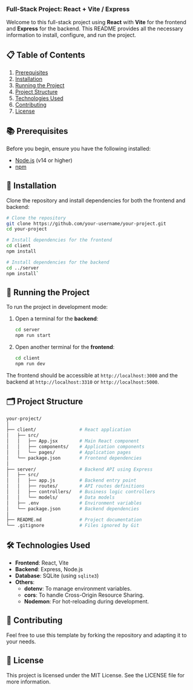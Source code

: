 
### Full-Stack Project: React + Vite / Express

Welcome to this full-stack project using **React** with **Vite** for the frontend and **Express** for the backend. This README provides all the necessary information to install, configure, and run the project.


## 📋 Table of Contents

1.  [Prerequisites](#prerequisites)
2.  [Installation](#installation)
3.  [Running the Project](#running-the-project)
4.  [Project Structure](#project-structure)
5.  [Technologies Used](#technologies-used)
6.  [Contributing](#contributing)
7.  [License](#license)



## 📚 Prerequisites

Before you begin, ensure you have the following installed:

-   [Node.js](https://nodejs.org/) (v14 or higher)
-   [npm](https://www.npmjs.com/)



## 🚀 Installation

Clone the repository and install dependencies for both the frontend and backend:

```bash
# Clone the repository
git clone https://github.com/your-username/your-project.git
cd your-project

# Install dependencies for the frontend
cd client
npm install

# Install dependencies for the backend
cd ../server
npm install` 
```


## 🏃 Running the Project

To run the project in development mode:

1.  Open a terminal for the **backend**:
    
    ```bash    
    cd server
    npm run start
    ``` 
    
2.  Open another terminal for the **frontend**:
    ```bash
    cd client
    npm run dev
    ```
    

The frontend should be accessible at `http://localhost:3000` and the backend at `http://localhost:3310` or `http://localhost:5000`. 


## 🗂 Project Structure

```bash
your-project/
│
├── client/                # React application
│   ├── src/
│   │   ├── App.jsx        # Main React component
│   │   ├── components/    # Application components
│   │   └── pages/         # Application pages
│   └── package.json       # Frontend dependencies
│
├── server/                # Backend API using Express
│   ├── src/
│   │   ├── app.js         # Backend entry point
│   │   ├── routes/        # API routes definitions
│   │   ├── controllers/   # Business logic controllers
│   │   └── models/        # Data models
│   ├── .env               # Environment variables
│   └── package.json       # Backend dependencies
│
├── README.md              # Project documentation
└── .gitignore             # Files ignored by Git
```


## 🛠️ Technologies Used

-   **Frontend**: React, Vite
-   **Backend**: Express, Node.js
-   **Database**: SQLite (using `sqlite3`)
-   **Others**:
    -   **dotenv**: To manage environment variables.
    -   **cors**: To handle Cross-Origin Resource Sharing.
    -   **Nodemon**: For hot-reloading during development.




## 🤝 Contributing

Feel free to use this template by forking the repository and adapting it to your needs.


## 📄 License

This project is licensed under the MIT License. See the LICENSE file for more information.
